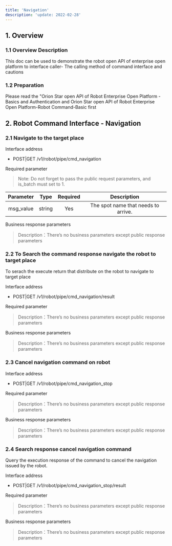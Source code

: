 ```yaml
---
title: 'Navigation'
description: 'update: 2022-02-28'
---
```


## 1. Overview

### 1.1 Overview Description

This doc can be used to demonstrate the robot open API of enterprise open platform to interface caller- The calling method of command interface and cautions 

### 1.2 Preparation

Please read the "Orion Star open API of Robot Enterprise Open Platform - Basics and Authentication and Orion Star open API of Robot Enterprise Open Platform-Robot Command-Basic first


## 2. Robot Command Interface - Navigation

### 2.1 Navigate to the target place

Interface address

+ POST|GET /v1/robot/pipe/cmd_navigation

Required parameter

> Note: Do not forget to pass the public request parameters, and is_batch must set to 1.

<div class="fixed-table bordered-table">

|Parameter|Type|Required|Description|
|:-:|:-:|:-:|:-:|
|msg_value|string|Yes|The spot name that needs to arrive. |
</div>

Business response parameters

> Description：There’s no business parameters except public response parameters

### 2.2 To Search the command response navigate the robot to target place

To serach the execute return that distribute on the robot to navigate to target place

Interface address

+ POST|GET /v1/robot/pipe/cmd_navigation/result

Required parameter

> Description：There’s no business parameters except public response parameters

Business response parameters

> Description：There’s no business parameters except public response parameters

### 2.3 Cancel navigation command on robot 

Interface address

+ POST|GET /v1/robot/pipe/cmd_navigation_stop

Required parameter

> Description：There’s no business parameters except public response parameters

Business response parameters

> Description：There’s no business parameters except public response parameters

### 2.4 Search response cancel navigation command

Query the execution response of the command to cancel the navigation issued by the robot.

Interface address

+ POST|GET /v1/robot/pipe/cmd_navigation_stop/result

Required parameter

> Description：There’s no business parameters except public response parameters

Business response parameters

> Description：There’s no business parameters except public response parameters